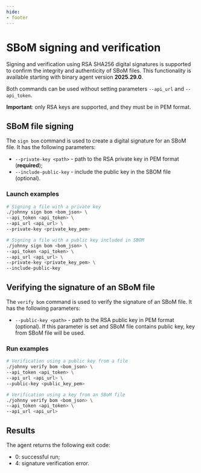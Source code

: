```yaml
---
hide:
- footer
---
```


# SBoM signing and verification

Signing and verification using RSA SHA256 digital signatures is supported to confirm the integrity and authenticity of SBoM files. This functionality is available starting with binary agent version **2025.29.0**.

Both commands can be used without setting parameters `--api_url` and `--api_token`.


**Important**: only RSA keys are supported, and they must be in PEM format.

## SBoM file signing

The `sign bom` command is used to create a digital signature for an SBoM file. It has the following parameters:

- `--private-key <path>` - path to the RSA private key in PEM format (**required**);
- `--include-public-key` - include the public key in the SBOM file (optional).

### Launch examples

```bash
# Signing a file with a private key
./johnny sign bom <bom_json> \
--api_token <api_token> \
--api_url <api_url> \
--private-key <private_key_pem>

# Signing a file with a public key included in SBOM
./johnny sign bom <bom_json> \
--api_token <api_token> \
--api_url <api_url> \
--private-key <private_key_pem> \
--include-public-key
```

## Verifying the signature of an SBoM file

The `verify bom` command is used to verify the signature of an SBoM file. It has the following parameters:

- `--public-key <path>` - path to the RSA public key in PEM format (optional). If this parameter is set and SBoM file contains public key, key from SBoM file will be used. 

### Run examples

```bash
# Verification using a public key from a file
./johnny verify bom <bom_json> \
--api_token <api_token> \
--api_url <api_url> \
--public-key <public_key_pem>

# Verification using a key from an SBoM file
./johnny verify bom <bom_json> \
--api_token <api_token> \
--api_url <api_url>
```

## Results

The agent returns the following exit code:

- 0: successful run;
- 4: signature verification error.